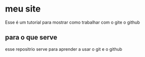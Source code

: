 # meu site 
Esse é um tutorial para mostrar como trabalhar com o gite o github 
## para o que serve 
esse repositrio serve para aprender a usar o  git e o github 
